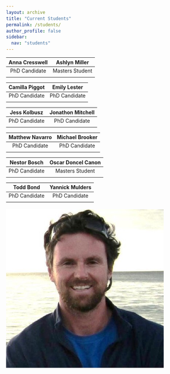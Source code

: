 ```yaml
---
layout: archive
title: "Current Students"
permalink: /students/
author_profile: false
sidebar:
  nav: "students"
---
```

 **Anna Cresswell**  | **Ashlyn Miller**
:-------------:|:-------------:
PhD Candidate|Masters Student
     |     

 **Camilla Piggot**  | **Emily Lester**
:-------------:|:-------------:
PhD Candidate|PhD Candidate
     |     
 
  **Jess Kolbusz**  | **Jonathon Mitchell**
:-------------:|:-------------:
PhD Candidate|PhD Candidate
     |     
 
  **Matthew Navarro**  | **Michael Brooker**
:-------------:|:-------------:
PhD Candidate|PhD Candidate
     |     
  
  **Nestor Bosch**  | **Oscar Doncel Canon**
:-------------:|:-------------:
PhD Candidate|Masters Student
     |     

  **Todd Bond**  | **Yannick Mulders**
:-------------:|:-------------:
PhD Candidate|PhD Candidate
     |     

<a href="https://brookegibbons.github.io/academics/tim-langlois/"><img src='/images/Tim.jpg' vspace="5"></a>
